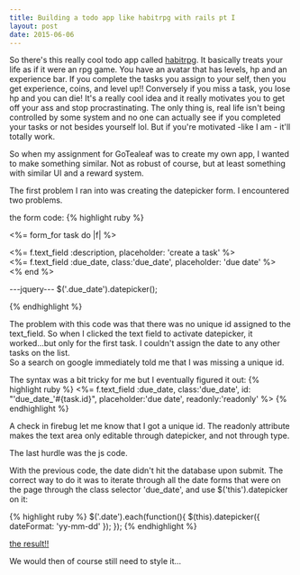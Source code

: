 ```yaml
---
title: Building a todo app like habitrpg with rails pt I
layout: post
date: 2015-06-06
---
```



So there's this really cool todo app called [habitrpg](http://www.habitrpg.com). It basically treats your life as if it were an rpg game.
You have an avatar that has levels, hp and an experience bar.  If you complete the tasks you assign to your self, then you get 
experience, coins, and level up!!  Conversely if you miss a task, you lose hp and you can die! It's a really cool idea and it 
really motivates you to get off your ass and stop procrastinating.  The only thing is, real life isn't being controlled by some system and no one can actually see if you completed your tasks or not besides yourself lol.  But if you're motivated -like I am - it'll totally work.  

So when my assignment for GoTealeaf was to create my own app, I wanted to make something similar.  Not as robust of course, but at least something with similar UI and a reward system. 

The first problem I ran into was creating the datepicker form.  I encountered two problems.

the form code:
{% highlight ruby %}

<%= form_for task do |f| %>
  <div class='form-group'>
    <%= f.text_field :description, placeholder: 'create a task' %>
  </div>

  <div class='form-group'>
    <%= f.text_field :due_date, class:'due_date', placeholder: 'due date' %>
  </div>
<% end %> 

---jquery---
$('.due_date').datepicker();

{% endhighlight %}

The problem with this code was that there was no unique id assigned to the text_field.  So when I clicked the text field to activate datepicker, it worked...but only for the first task.  I couldn't assign the date to any other tasks on the list.  
So a search on google immediately told me that I was missing a unique id.  

The syntax was a bit tricky for me but I eventually figured it out:
{% highlight ruby %}
  <%= f.text_field :due_date, class:'due_date', id: "'due_date_'#{task.id}", placeholder:'due date', readonly:'readonly' %>
{% endhighlight %}

A check in firebug let me know that I got a unique id.  The readonly attribute makes the text area only editable through datepicker, and not through type.

The last hurdle was the js code.  

With the previous code, the date didn't hit the database upon submit. The correct way to do it was to iterate through all the date forms that were on the page through the class selector 'due_date', and use $('this').datepicker on it:

{% highlight ruby %}
$('.date').each(function(){
  $(this).datepicker({
    dateFormat: 'yy-mm-dd'
  });
});
{% endhighlight %}


[the result!!]({{site.url}}/images/todo_pic.jpg)

We would then of course still need to style it...










